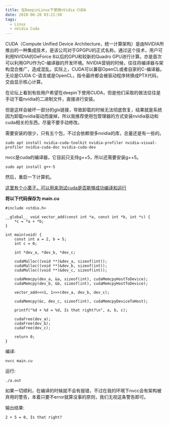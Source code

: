 ```yaml
---
title: 在DeepinLinux下使用nVidia CUDA
date: 2018-06-28 03:21:50
tags:
  - Linux
  - nVidia Cuda
---
```


CUDA（Compute Unified Device Architecture，统一计算架构）是由NVIDIA所推出的一种集成技术，是该公司对于GPGPU的正式名称。通过这个技术，用户可利用NVIDIA的GeForce 8以后的GPU和较新的Quadro GPU进行计算。亦是首次可以利用GPU作为C-编译器的开发环境。NVIDIA营销的时候，往往将编译器与架构混合推广，造成混乱。实际上，CUDA可以兼容OpenCL或者自家的C-编译器。无论是CUDA C-语言或是OpenCL，指令最终都会被驱动程序转换成PTX代码，交由显示核心计算。

在论坛上看到有些用户希望在deepin下使用CUDA，但是他们采取的做法往往是手动下载nvidia的二进制文件，直接进行安装。

但是这样会破坏一部分的glx链接，导致卸载的时候无法彻底恢复，结果就是系统因为卸载nvidia驱动而废掉，所以我推荐使用包管理器的方式安装nvidia驱动和cuda相关的东西，尽量不要手动修改。

<!-- more -->

需要安装的很少，只有五个包，不过会依赖很多nvidia的库，总量还是有一些的。

```
sudo apt install nvidia-cuda-toolkit nvidia-profiler nvidia-visual-profiler nvidia-cuda-doc nvidia-cuda-dev
```

nvcc是cuda的编译器，它目前只支持g++5，所以还需要安装g++5。

```
sudo apt install g++-5
```

然后，重启一下计算机。

[这里有个小栗子，可以用来测试cuda是否能够成功编译和运行](https://bingliu221.gitbooks.io/learn-cuda-the-simple-way/content/chapter2.html/)

**将以下代码保存为 main.cu**

```
#include <stdio.h>

__global__ void vector_add(const int *a, const int *b, int *c) {
    *c = *a + *b;
}

int main(void) {
    const int a = 2, b = 5;
    int c = 0;

    int *dev_a, *dev_b, *dev_c;

    cudaMalloc((void **)&dev_a, sizeof(int));
    cudaMalloc((void **)&dev_b, sizeof(int));
    cudaMalloc((void **)&dev_c, sizeof(int));

    cudaMemcpy(dev_a, &a, sizeof(int), cudaMemcpyHostToDevice);
    cudaMemcpy(dev_b, &b, sizeof(int), cudaMemcpyHostToDevice);

    vector_add<<<1, 1>>>(dev_a, dev_b, dev_c);

    cudaMemcpy(&c, dev_c, sizeof(int), cudaMemcpyDeviceToHost);

    printf("%d + %d = %d, Is that right?\n", a, b, c);

    cudaFree(dev_a);
    cudaFree(dev_b);
    cudaFree(dev_c);

    return 0;
}
```

编译:

```
nvcc main.cu
```

运行:

```
./a.out
```

如果一切顺利，在编译的时候就不会有报错，不过在我的环境下nvcc会有架构被弃用的警告，本着只要不error就算没事的原则，我们无视这条警告即可。

输出结果:

```
2 + 5 = 0, Is that right?
```
